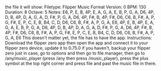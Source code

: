  the file it will show: Filetype: Flipper Music Format Version: 0 BPM: 130 Duration: 8 Octave: 5 Notes: E6, P, E, B, 4P, E, A, G, A, E, B, P, G, A, D6, 4P, D, B, 4P, D, A, G, A, D, F#, P, G, A, D6, 4P, F#, B, 4P, F#, D6, C6, B, F#, A, P, G, F#, E, P, C, E, B, B4, C, D, D6, C6, B, F#, A, P, G, A, E6, 4P, E, B, 4P, E, A, G, A, E, B, P, G, A, D6, 4P, D, B, 4P, D, A, G, A, D, F#, P, G, A, D6, 4P, F#, B, 4P, F#, D6, C6, B, F#, A, P, G, F#, E, P, C, E, B, B4, C, D, D6, C6, B, F#, A, P, G, A, E6 This doesn't matter yet, the file has to have the app. Instructions: Download the flipper zero app then open the app and connect it to your flipper zero device, update it to 0.75.0 if you haven't, backup your flipper zero just in case, go to options and then go to file manager, then go to /any/music_player (press /any then press /music_player), press the plus symbol at the top right corner and press file and past the music file in there.
